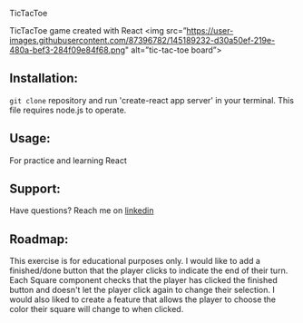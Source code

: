 TicTacToe

TicTacToe game created with React
<img src=”https://user-images.githubusercontent.com/87396782/145189232-d30a50ef-219e-480a-bef3-284f09e84f68.png" alt=”tic-tac-toe board”>

## Installation:
`git clone` repository and run 'create-react app server' in your terminal. This file requires node.js to operate.

## Usage:
For practice and learning React

## Support:
Have questions? Reach me on [linkedin](https://www.linkedin.com/in/shanna-smith-95b45814b/)

## Roadmap:
This exercise is for educational purposes only.  I would like to add a finished/done button that the player clicks to indicate the end of their turn. Each Square component checks that the player has clicked the finished button and doesn't let the player click again to change their selection. I would also liked to create a feature that allows the player to choose the color their square will change to when clicked.


